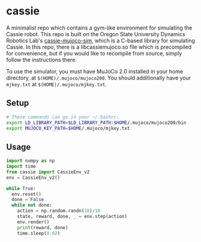 # cassie
A minimalist repo which contains a gym-like environment for simulating the Cassie robot. This repo is built on the Oregon State University Dynamics Robotics Lab's [cassie-mujoco-sim](https://github.com/osudrl/cassie-mujoco-sim), which is a C-based library for simulating Cassie. In this repo, there is a libcassiemujoco.so file which is precompiled for convenience, but if you would like to recompile from source, simply follow the instructions there.

To use the simulator, you must have MuJoCo 2.0 installed in your home directory, at `$(HOME)/.mujoco/mujoco200`. You should additionally have your `mjkey.txt` at `$(HOME)/.mujoco/mjkey.txt`.

## Setup
```bash
# These commands can go in your ~/.bashrc:
export LD_LIBRARY_PATH=$LD_LIBRARY_PATH:$HOME/.mujoco/mujoco200/bin
export MUJOCO_KEY_PATH=$HOME/.mujoco/mjkey.txt
```

## Usage
```python
import numpy as np
import time
from cassie import CassieEnv_v2
env = CassieEnv_v2()

while True:
  env.reset()
  done = False
  while not done:
    action = np.random.randn(10)/10
    state, reward, done, _ = env.step(action)
    env.render()
    print(reward, done)
    time.sleep(0.02)

```
